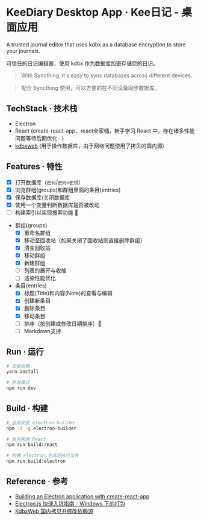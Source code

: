 # KeeDiary Desktop App · Kee日记 - 桌面应用

A trusted journal editor that uses kdbx as a database encryption to store your journals.

可信任的日记编辑器，使用 kdbx 作为数据库加密存储您的日记。

> With Syncthing, it's easy to sync databases across different devices.

> 配合 Syncthing 使用，可以方便的在不同设备同步数据库。

## TechStack · 技术栈

- Electron
- React (create-react-app、react全家桶，新手学习 React 中，存在诸多性能问题等待后期优化...)
- [kdbxweb](https://github.com/keeweb/kdbxweb) (用于操作数据库，由于网络问题使用了拷贝的国内源)

## Features · 特性

- [X] 打开数据库（`密码`/`密码+密钥`）
- [X] 浏览群组(groups)和群组里面的条目(entries)
- [X] 保存数据库/关闭数据库
- [X] 使用一个变量判断数据库是否被改动
- [ ] 构建索引以实现搜索功能 🚨
- 群组(groups)
    - [X] 重命名群组
    - [X] 移动至回收站（如果关闭了回收站则直接删除群组）
    - [X] 清空回收站
    - [X] 移动群组
    - [X] 新建群组
    - [ ] 列表的展开与收缩
    - [ ] 渲染性能优化
- 条目(entries)
    - [X] 标题(Title)和内容(Note)的查看与编辑
    - [X] 创建新条目
    - [X] 删除条目
    - [X] 移动条目
    - [ ] 排序（按创建或修改日期排序）🚨
    - [ ] Markdown支持

## Run · 运行

```sh
# 安装依赖
yarn install

# 开发模式 
npm run dev
```

## Build · 构建

```sh
# 全局安装 electron-builder
npm -i -g electron-builder

# 首先构建 React
npm run build:react

# 构建 electron 生成可执行文件
npm run build:electron
```

## Reference · 参考

- [Building an Electron application with create-react-app](https://www.freecodecamp.org/news/building-an-electron-application-with-create-react-app-97945861647c/)
- [Electron.js 快速入坑指南 - Windows 下的打包](https://canwdev.gitee.io/manual/setup-electronjs.html#windows-%E4%B8%8B%E7%9A%84%E6%89%93%E5%8C%85)
- [KdbxWeb 国内拷贝并修改依赖源](https://gitee.com/canwdev/kdbxweb)
